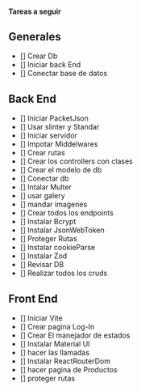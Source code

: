 #### Tareas a seguir


## Generales

- [] Crear Db
- [] Iniciar back End
- [] Conectar base de datos


## Back End

- [] Iniciar PacketJson
- [] Usar slinter y Standar
- [] Iniciar servidor
- [] Impotar Middelwares
- [] Crear rutas
- [] Crear los controllers con clases
- [] Crear el modelo de db
- [] Conectar db
- [] Intalar Multer
- [] usar galery
- [] mandar imagenes
- [] Crear todos los endpoints
- [] Instalar Bcrypt
- [] Instalar JsonWebToken
- [] Proteger Rutas
- [] Instalar cookieParse
- [] Instalar Zod
- [] Revisar DB 
- [] Realizar todos los cruds


## Front End

- [] Iniciar Vite
- [] Crear pagina Log-In
- [] Crear El manejador de estados
- [] Instalar Material UI
- [] hacer las llamadas
- [] Instalar ReactRouterDom
- [] hacer pagina de Productos
- [] proteger rutas

